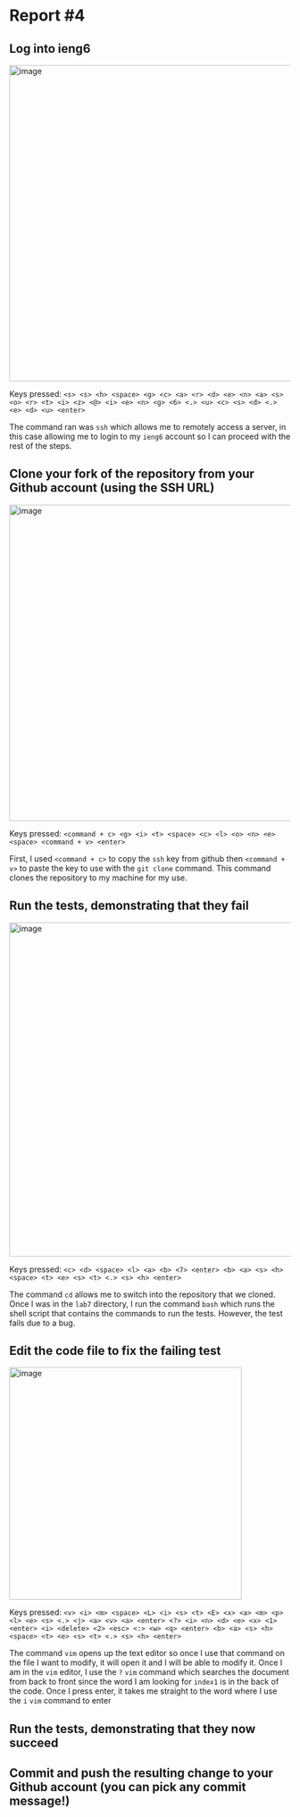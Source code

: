 # Report #4
## Log into ieng6
<img width="566" alt="image" src="https://github.com/gcardenasortiz/cse15l-lab-reports-WI24/assets/156359594/2418aab5-dcf0-4532-b1c0-605fab795ae6">


Keys pressed: `<s> <s> <h> <space> <g> <c> <a> <r> <d> <e> <n> <a> <s> <o> <r> <t> <i> <z> <@> <i> <e> <n> <g> <6> <.> <u> <c> <s> <d> <.> <e> <d> <u> <enter>`

The command ran was `ssh` which allows me to remotely access a server, in this case allowing me to login to my `ieng6` account so I can proceed with the rest of the steps.

## Clone your fork of the repository from your Github account (using the SSH URL)
<img width="566" alt="image" src="https://github.com/gcardenasortiz/cse15l-lab-reports-WI24/assets/156359594/3e0565de-94c0-4e11-9db1-b0f73f28c5f6">


Keys pressed:  `<command + c> <g> <i> <t> <space> <c> <l> <o> <n> <e> <space> <command + v> <enter>`

First, I used `<command + c>` to copy the `ssh` key from github then `<command + v>` to paste the key to use with the `git clone` command. This command clones the repository to my machine for my use.

## Run the tests, demonstrating that they fail
<img width="598" alt="image" src="https://github.com/gcardenasortiz/cse15l-lab-reports-WI24/assets/156359594/c0d9efb4-1bfc-4e14-9c03-778e61ba5ad0">


Keys pressed: `<c> <d> <space> <l> <a> <b> <7> <enter> <b> <a> <s> <h> <space> <t> <e> <s> <t> <.> <s> <h> <enter>`

The command `cd` allows me to switch into the repository that we cloned. Once I was in the `lab7` directory, I run the command `bash` which runs the shell script that contains the commands to run the tests. However, the test fails due to a bug.


## Edit the code file to fix the failing test
<img width="416" alt="image" src="https://github.com/gcardenasortiz/cse15l-lab-reports-WI24/assets/156359594/01dd8364-a58a-42b3-b922-4e71bea7068e">

Keys pressed: `<v> <i> <m> <space> <L> <i> <s> <t> <E> <x> <a> <m> <p> <l> <e> <s> <.> <j> <a> <v> <a> <enter> <?> <i> <n> <d> <e> <x> <1> <enter> <i> <delete> <2> <esc> <:> <w> <q> <enter> <b> <a> <s> <h> <space> <t> <e> <s> <t> <.> <s> <h> <enter>`

The command `vim` opens up the text editor so once I use that command on the file I want to modify, it will open it and I will be able to modify it. Once I am in the `vim` editor, I use the `?` `vim` command which searches the document from back to front since the word I am looking for `index1` is in the back of the code. Once I press enter, it takes me straight to the word where I use the `i` `vim` command to enter 

## Run the tests, demonstrating that they now succeed



## Commit and push the resulting change to your Github account (you can pick any commit message!)


